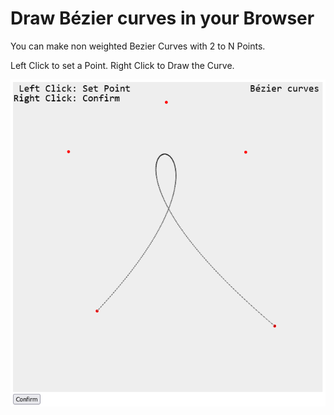 # Draw Bézier curves in your Browser

You can make non weighted Bezier Curves with 2 to N Points.

Left Click to set a Point.
Right Click to Draw the Curve.

![Look up the example.png](./example.png)
